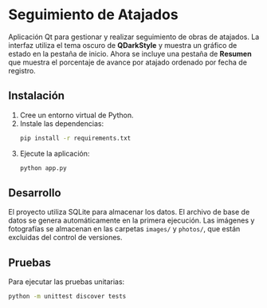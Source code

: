 # Seguimiento de Atajados

Aplicación Qt para gestionar y realizar seguimiento de obras de atajados.
La interfaz utiliza el tema oscuro de **QDarkStyle** y muestra un gráfico de
estado en la pestaña de inicio. Ahora se incluye una pestaña de **Resumen** que
muestra el porcentaje de avance por atajado ordenado por fecha de registro.
## Instalación

1. Cree un entorno virtual de Python.
2. Instale las dependencias:
   ```bash
   pip install -r requirements.txt
   ```
3. Ejecute la aplicación:
   ```bash
   python app.py
   ```

## Desarrollo

El proyecto utiliza SQLite para almacenar los datos. El archivo de base de datos
se genera automáticamente en la primera ejecución. Las imágenes y fotografías se
almacenan en las carpetas `images/` y `photos/`, que están excluidas del control
de versiones.

## Pruebas

Para ejecutar las pruebas unitarias:

```bash
python -m unittest discover tests
```